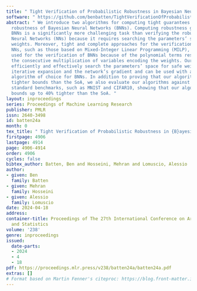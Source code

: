 ```yaml
---
title: " Tight Verification of Probabilistic Robustness in Bayesian Neural Networks "
software: " https://github.com/benbatten/TightVerificationOfProbabilisticRobustnessInBNNs "
abstract: " We introduce two algorithms for computing tight guarantees on the probabilistic
  robustness of Bayesian Neural Networks (BNNs). Computing robustness guarantees for
  BNNs is a significantly more challenging task than verifying the robustness of standard
  Neural Networks (NNs) because it requires searching the parameters’ space for safe
  weights. Moreover, tight and complete approaches for the verification of standard
  NNs, such as those based on Mixed-Integer Linear Programming (MILP), cannot be directly
  used for the verification of BNNs because of the polynomial terms resulting from
  the consecutive multiplication of variables encoding the weights. Our algorithms
  efficiently and effectively search the parameters’ space for safe weights by using
  iterative expansion and the network’s gradient and can be used with any verification
  algorithm of choice for BNNs. In addition to proving that our algorithms compute
  tighter bounds than the SoA, we also evaluate our algorithms against the SoA on
  standard benchmarks, such as MNIST and CIFAR10, showing that our algorithms compute
  bounds up to 40% tighter than the SoA. "
layout: inproceedings
series: Proceedings of Machine Learning Research
publisher: PMLR
issn: 2640-3498
id: batten24a
month: 0
tex_title: " Tight Verification of Probabilistic Robustness in {B}ayesian Neural Networks "
firstpage: 4906
lastpage: 4914
page: 4906-4914
order: 4906
cycles: false
bibtex_author: Batten, Ben and Hosseini, Mehran and Lomuscio, Alessio
author:
- given: Ben
  family: Batten
- given: Mehran
  family: Hosseini
- given: Alessio
  family: Lomuscio
date: 2024-04-18
address:
container-title: Proceedings of The 27th International Conference on Artificial Intelligence
  and Statistics
volume: '238'
genre: inproceedings
issued:
  date-parts:
  - 2024
  - 4
  - 18
pdf: https://proceedings.mlr.press/v238/batten24a/batten24a.pdf
extras: []
# Format based on Martin Fenner's citeproc: https://blog.front-matter.io/posts/citeproc-yaml-for-bibliographies/
---
```


